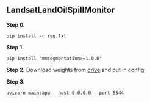 ## LandsatLandOilSpillMonitor


**Step 0.** 
```shell
pip install -r req.txt
```
**Step 1.** 
```shell
pip install "mmsegmentation>=1.0.0"
```
**Step 2.** Download weights from [drive](https://drive.google.com/file/d/1z8lNsyYRongWcH1BMVf4nPVDZMnU2HRE/view?usp=sharing) and put in config

**Step 3.**
```shell
uvicorn main:app --host 0.0.0.0 --port 5544
```
